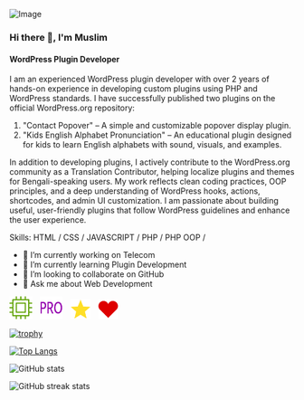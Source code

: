 

![Image](https://github.com/user-attachments/assets/36d28937-3e95-46e0-96d8-1e44aa5432f4)



 



### Hi there 👋, I'm Muslim
#### WordPress Plugin Developer


I am an experienced WordPress plugin developer with over 2 years of hands-on experience in developing custom plugins using PHP and WordPress standards. I have successfully published two plugins on the official WordPress.org repository:

1. "Contact Popover" – A simple and customizable popover display plugin.
2. "Kids English Alphabet Pronunciation" – An educational plugin designed for kids to learn English alphabets with sound, visuals, and examples.

In addition to developing plugins, I actively contribute to the WordPress.org community as a Translation Contributor, helping localize plugins and themes for Bengali-speaking users. My work reflects clean coding practices, OOP principles, and a deep understanding of WordPress hooks, actions, shortcodes, and admin UI customization.
I am passionate about building useful, user-friendly plugins that follow WordPress guidelines and enhance the user experience.

Skills:  HTML / CSS / JAVASCRIPT / PHP / PHP OOP /  

- 🔭 I’m currently working on Telecom 
- 🌱 I’m currently learning Plugin Development 
- 👯 I’m looking to collaborate on GitHub 
- 💬 Ask me about Web Development 





<a href='https://docs.github.com/en/developers'><img src='https://raw.githubusercontent.com/acervenky/animated-github-badges/master/assets/devbadge.gif' width='40' height='40'></a> <a href='https://github.com/pricing'><img src='https://raw.githubusercontent.com/acervenky/animated-github-badges/master/assets/pro.gif' width='40' height='40'></a> <a href='https://stars.github.com/'><img src='https://raw.githubusercontent.com/acervenky/animated-github-badges/master/assets/starbadge.gif' width='35' height='35'></a> <a href='https://docs.github.com/en/github/supporting-the-open-source-community-with-github-sponsors'><img src='https://raw.githubusercontent.com/acervenky/animated-github-badges/master/assets/sponsorbadge.gif' width='35' height='35'></a> 

[![trophy](https://github-profile-trophy.vercel.app/?username=muslim11222)](https://github.com/ryo-ma/github-profile-trophy)

[![Top Langs](https://github-readme-stats.vercel.app/api/top-langs/?username=muslim11222)](https://github.com/anuraghazra/github-readme-stats)

![GitHub stats](https://github-readme-stats.vercel.app/api?username=muslim11222&show_icons=true)  

![GitHub streak stats](https://streak-stats.demolab.com/?user=muslim11222)  


